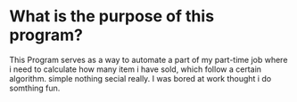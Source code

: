 # What is the purpose of this program?
This Program serves as a way to automate a part of my part-time job where i need to calculate how many item i have sold, which follow a certain algorithm. simple nothing secial really. I was bored at work thought i do somthing fun.
